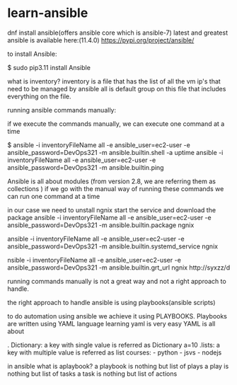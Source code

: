 # learn-ansible

dnf install ansible(offers ansible core which is ansible-7)
latest and greatest ansible is available here:(11.4.0)
https://pypi.org/project/ansible/

to install Ansible:


$ sudo pip3.11 install Ansible

what is inventory?
inventory is a file that has the list of all the vm ip's that need to be managed by ansible
all is default group on this file that includes everything on the file.

running ansible commands manually:

if we execute the commands manually, we can execute one command at a time

$ ansible -i inventoryFileName all -e ansible_user=ec2-user -e ansible_password=DevOps321 -m ansible.builtin.shell -a uptime
ansible -i inventoryFileName all -e ansible_user=ec2-user -e ansible_password=DevOps321 -m ansible.builtin.ping

Ansible is all about modules (from version 2.8, we are referring them as collections )
if we go with the manual way of running these commands we can run one command at a time

in our case we need to unstall ngnix start the service and download the package
 ansible -i inventoryFileName all -e ansible_user=ec2-user -e ansible_password=DevOps321 -m ansible.builtin.package ngnix

 ansible -i inventoryFileName all -e ansible_user=ec2-user -e ansible_password=DevOps321 -m ansible.builtin.systemd_service ngnix

 nsible -i inventoryFileName all -e ansible_user=ec2-user -e ansible_password=DevOps321 -m ansible.builtin.grt_url ngnix http://syxzz/d

 running commands manually is not a great way and not a right approach to handle.

 the right approach to handle ansible is using playbooks(ansible scripts)

 to do automation using ansible we achieve it using PLAYBOOKS. Playbooks are written using YAML language
 learning yaml is very easy
 YAML is all about 
   
   . Dictionary: a key with single value is referred as Dictionary
     a=10
     .lists: a key with multiple value is referred as list
     courses:
          - python
          - jsvs
          - nodejs

 in ansible what is aplaybook?
 a playbook is nothing but list of plays 
 a play is nothing but list of tasks
 a task is nothing but list of actions
          

